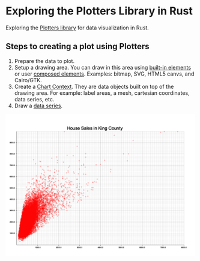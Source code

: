 # Exploring the Plotters Library in Rust

Exploring the [Plotters library](https://docs.rs/plotters/latest/plotters/) for data visualization in Rust.

## Steps to creating a plot using Plotters

1. Prepare the data to plot.
2. Setup a drawing area. You can draw in this area using [built-in elements](https://docs.rs/plotters/latest/plotters/#elements) or user [composed elements](https://docs.rs/plotters/latest/plotters/#composable-elements). Examples: bitmap, SVG, HTML5 canvs, and Cairo/GTK.
3. Create a [Chart Context](https://docs.rs/plotters/latest/plotters/#chart-context). They are data objects built on top of the drawing area. For example: label areas, a mesh, cartesian coordinates, data series, etc.
4. Draw a [data series](https://docs.rs/plotters/latest/plotters/series/index.html).

![Resulting scatter plot](./plots/scatter.png)